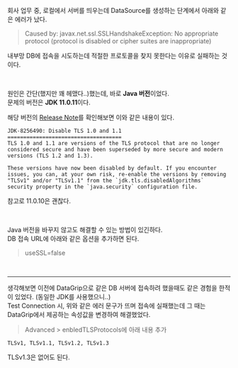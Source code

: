 회사 업무 중, 로컬에서 서버를 띄우는데 DataSource를 생성하는 단계에서 아래와 같은 에러가 났다. 

> Caused by: javax.net.ssl.SSLHandshakeException: No appropriate protocol (protocol is disabled or cipher suites are inappropriate)


내부망 DB에 접속을 시도하는데 적절한 프로토콜을 찾지 못한다는 이유로 실패하는 것이다. 

<br> 

원인은 간단(했지만 꽤 헤맸다..)했는데, 바로 **Java 버전**이었다. <br>
문제의 버전은 **JDK 11.0.11**이다.

해당 버전의 [Release Note](https://mail.openjdk.java.net/pipermail/jdk-updates-dev/2021-April/005860.html)를 확인해보면 이와 같은 내용이 있다. 

```
JDK-8256490: Disable TLS 1.0 and 1.1
====================================
TLS 1.0 and 1.1 are versions of the TLS protocol that are no longer
considered secure and have been superseded by more secure and modern
versions (TLS 1.2 and 1.3).

These versions have now been disabled by default. If you encounter
issues, you can, at your own risk, re-enable the versions by removing
"TLSv1" and/or "TLSv1.1" from the `jdk.tls.disabledAlgorithms`
security property in the `java.security` configuration file.
```

참고로 11.0.10은 괜찮다. 


 <br> 


Java 버전을 바꾸지 않고도 해결할 수 있는 방법이 있긴하다.   <br> 
DB 접속 URL에 아래와 같은 옵션을 추가하면 된다. 

> useSSL=false

 <br> 


---

생각해보면 이전에 DataGrip으로 같은 DB 서버에 접속하려 했을때도 같은 경험을 한적이 있었다. (동일한 JDK를 사용했으니..) <br> 
Test Connection 시, 위와 같은 에러 문구가 뜨며 접속에 실패했는데 그 때는 DataGrip에서 제공하는 속성값을 변경하여 해결했었다.

> Advanced > enbledTLSProtocols에 아래 내용 추가 

```
TLSv1, TLSv1.1, TLSv1.2, TLSv1.3
```
TLSv1.3은 없어도 된다.








